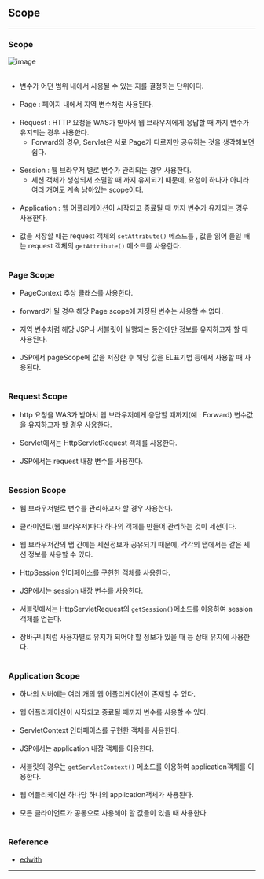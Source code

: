 Scope
-----

---

### Scope<br>

![image](https://user-images.githubusercontent.com/56240505/69784645-9dc9d300-11f9-11ea-8b7a-99b94a75780a.png)<br><br>

-	변수가 어떤 범위 내에서 사용될 수 있는 지를 결정하는 단위이다.<br><br>
-	Page : 페이지 내에서 지역 변수처럼 사용된다.<br><br>
-	Request : HTTP 요청을 WAS가 받아서 웹 브라우저에게 응답할 때 까지 변수가 유지되는 경우 사용한다.
	-	Forward의 경우, Servlet은 서로 Page가 다르지만 공유하는 것을 생각해보면 쉽다.<br><Br>
-	Session : 웹 브라우저 별로 변수가 관리되는 경우 사용한다.
	-	세션 객체가 생성되서 소멸할 때 까지 유지되기 때문에, 요청이 하나가 아니라 여러 개여도 계속 남아있는 scope이다.<br><br>
-	Application : 웹 어플리케이션이 시작되고 종료될 때 까지 변수가 유지되는 경우 사용한다.<br><br>
-	값을 저장할 때는 request 객체의 `setAttribute()` 메소드를 , 값을 읽어 들일 때는 request 객체의 `getAttribute()` 메소드를 사용한다.<br><br>

### Page Scope<br>

-	PageContext 추상 클래스를 사용한다.<br><br>
-	forward가 될 경우 해당 Page scope에 지정된 변수는 사용할 수 없다.<br><br>
-	지역 변수처럼 해당 JSP나 서블릿이 실행되는 동안에만 정보를 유지하고자 할 때 사용된다.<br><br>
-	JSP에서 pageScope에 값을 저장한 후 해당 값을 EL표기법 등에서 사용할 때 사용된다.<br><br>

### Request Scope<br>

-	http 요청을 WAS가 받아서 웹 브라우저에게 응답할 때까지(예 : Forward) 변수값을 유지하고자 할 경우 사용한다.<br><br>
-	Servlet에서는 HttpServletRequest 객체를 사용한다.<br><br>
-	JSP에서는 request 내장 변수를 사용한다.<br><br>

### Session Scope<br>

-	웹 브라우저별로 변수를 관리하고자 할 경우 사용한다.<br><br>
-	클라이언트(웹 브라우저)마다 하나의 객체를 만들어 관리하는 것이 세션이다.<br><br>
-	웹 브라우저간의 탭 간에는 세션정보가 공유되기 때문에, 각각의 탭에서는 같은 세션 정보를 사용할 수 있다.<br><br>
-	HttpSession 인터페이스를 구현한 객체를 사용한다.<br><br>
-	JSP에서는 session 내장 변수를 사용한다.<br><br>
-	서블릿에서는 HttpServletRequest의 `getSession()`메소드를 이용하여 session 객체를 얻는다.<br><br>
-	장바구니처럼 사용자별로 유지가 되어야 할 정보가 있을 때 등 상태 유지에 사용한다.<br><br>

### Application Scope<br>

-	하나의 서버에는 여러 개의 웹 어플리케이션이 존재할 수 있다.<br><br>
-	웹 어플리케이션이 시작되고 종료될 때까지 변수를 사용할 수 있다.<br><br>
-	ServletContext 인터페이스를 구현한 객체를 사용한다.<br><br>
-	JSP에서는 application 내장 객체를 이용한다.<br><br>
-	서블릿의 경우는 `getServletContext()` 메소드를 이용하여 application객체를 이용한다.<br><br>
-	웹 어플리케이션 하나당 하나의 application객체가 사용된다.<br><br>
-	모든 클라이언트가 공통으로 사용해야 할 값들이 있을 때 사용한다.<br><br>

### Reference<br>

-	[edwith](https://www.edwith.org/boostcourse-web/lecture/16708/)

---
